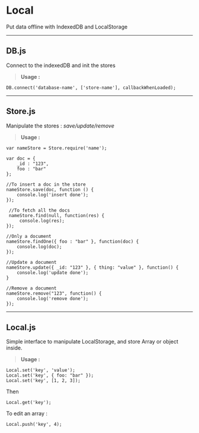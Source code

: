 Local
===================

Put data offline with IndexedDB and LocalStorage


----------

DB.js
-------------

Connect to the indexedDB and init the stores

> **Usage :**

	DB.connect('database-name', ['store-name'], callbackWhenLoaded);

----------

Store.js
-------------------

Manipulate the stores : *save/update/remove*

> **Usage :**

	var nameStore = Store.require('name');
	
	var doc = {
		_id : "123",
		foo : "bar"
	}; 
	
	//To insert a doc in the store
	nameStore.save(doc, function () {
		console.log('insert done');
	});
	
	 //To fetch all the docs
	 nameStore.find(null, function(res) {
		 console.log(res);
	});
	
	//Only a document
	nameStore.findOne({ foo : "bar" }, function(doc) {
		console.log(doc);
	});
	
	//Update a document
	nameStore.update({ _id: "123" }, { thing: "value" }, function() {
		console.log('update done');
	}
	
	//Remove a document
	nameStore.remove("123", function() {
		console.log('remove done');
	});

----------


Local.js
-------------

Simple interface to manipulate LocalStorage, and store Array or object inside.

> **Usage :** 

    Local.set('key', 'value');
    Local.set('key', { foo: "bar" });
    Local.set('key', [1, 2, 3]);

Then

	Local.get('key');
	
To edit an array :

	Local.push('key', 4);
